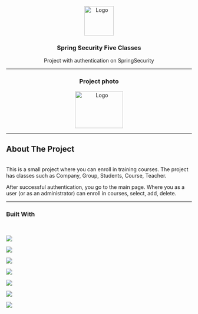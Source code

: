 <div align="center">
<a href="https://github.com/othneildrew/Best-README-Template">
    <img src="static/images/logo.png" alt="Logo" width="80" height="80">
  </a>
<h3 align="center">Spring Security Five Classes</h3>
<p align="center">
    Project with authentication on SpringSecurity
    </p>
</div>

---

<div align="center">
<h3 align="center">Project photo</h3>
<a href="https://github.com/othneildrew/Best-README-Template">
    <img src="static/images/Снимок экрана (173).png" alt="Logo" width="130" height="100">
  </a>
</div>

---

## About The Project
<br>
This is a small project where you can enroll in training courses. 
The project has classes such as Company, Group, Students, Course, Teacher.

After successful authentication, you go to the main page. 
Where you as a user (or as an administrator) can enroll in courses, select, add, delete.

---

### Built With
<br>
<p>
<a href="https://img.shields.io">
    <img src="https://img.shields.io/badge/java-%23ED8B00.svg?style=for-the-badge&logo=java&logoColor=white" />
  </a>
</p>
<p>
<a href="https://img.shields.io">
    <img src="https://img.shields.io/badge/html5-%23E34F26.svg?style=for-the-badge&logo=html5&logoColor=white" />
  </a>
</p>
<p>
  <a href="https://img.shields.io">
    <img src="https://img.shields.io/badge/postgres-%23316192.svg?style=for-the-badge&logo=postgresql&logoColor=white" />
  </a>
</p>
<p>
  <a href="https://img.shields.io">
    <img src="https://img.shields.io/badge/spring-%236DB33F.svg?style=for-the-badge&logo=spring&logoColor=white" />
  </a>
</p>
<p>
  <a href="https://img.shields.io">
    <img src="https://img.shields.io/badge/Thymeleaf-%23005C0F.svg?style=for-the-badge&logo=Thymeleaf&logoColor=white" />
  </a>
</p>
<p>
<a href="https://img.shields.io">
    <img src="https://img.shields.io/badge/IntelliJIDEA-000000.svg?style=for-the-badge&logo=intellij-idea&logoColor=white" />
  </a>
</p>
<p>
<a href="https://img.shields.io">
    <img src="https://img.shields.io/badge/Lombok-000000.svg?style=for-the-badge&logo=lombok&logoColor=white" />
  </a>
</p>
